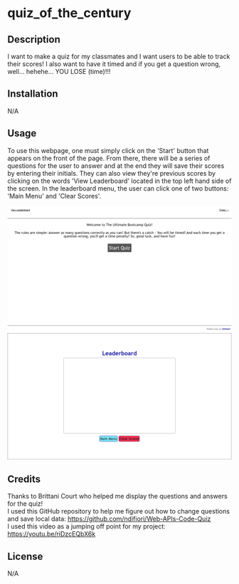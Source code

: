 # quiz_of_the_century

## Description

I want to make a quiz for my classmates and I want users to be able to track their scores! I also want to have it timed and if you get a question wrong, well... hehehe... YOU LOSE (time)!!!

## Installation

N/A

## Usage

To use this webpage, one must simply click on the 'Start' button that appears on the front of the page. From there, there will be a series of questions for the user to answer and at the end they will save their scores by entering their initials. They can also view they're previous scores by clicking on the words 'View Leaderboard' located in the top left hand side of the screen. In the leaderboard menu, the user can click one of two buttons: 'Main Menu' and 'Clear Scores'.

![Main menu sccreenshot](./assests/images/quizMainMenu.png) <br/>
![Leaderboard menu screenshot](./assests/images/leaderboardMenu.png)

## Credits

Thanks to Brittani Court who helped me display the questions and answers for the quiz! <br/>
I used this GitHub repository to help me figure out how to change questions and save local data: https://github.com/ndifiori/Web-APIs-Code-Quiz <br/>
I used this video as a jumping off point for my project: https://youtu.be/riDzcEQbX6k

## License

N/A